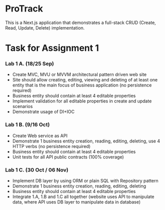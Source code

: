 # ProTrack

This is a Next.js application that demonstrates a full-stack CRUD (Create, Read, Update, Delete) implementation.

# Task for Assignment 1
### Lab 1 A. (18/25 Sep)
* Create MVC, MVU or MVVM architectural pattern driven web site
* Site should allow creating, editing, viewing and deleting of at least one entity that is the main focus of business application (no persistence required)
* Business entity should contain at least 4 editable properties
* Implement validation for all editable properties in create and update scenarios
* Demonstrate usage of DI+IOC

### Lab 1 B. (9/16 Oct)

* Create Web service as API
* Demonstrate 1 business entity creation, reading, editing, deleting, use 4 HTTP verbs (no persistence required)
* Business entity should contain at least 4 editable properties
* Unit tests for all API public contracts (100% coverage)

### Lab 1 C. (30 Oct / 06 Nov)

* Implement DB layer by using ORM or plain SQL with Repository pattern
* Demonstrate 1 business entity creation, reading, editing, deleting
* Business entity should contain at least 4 editable properties
* Integrate 1.A, 1.B and 1.C all together (website uses API to manipulate data, where API uses DB layer to manipulate data in database)
